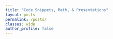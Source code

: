 ```yaml
---
title: "Code Snippets, Math, & Presentations"
layout: posts
permalink: /posts/
classes: wide
author_profile: false
---
```

